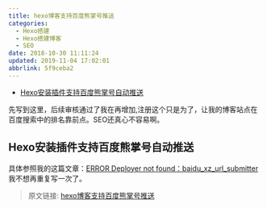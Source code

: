 ```yaml
---
title: hexo博客支持百度熊掌号推送
categories: 
  - Hexo搭建
  - Hexo搭建博客
  - SEO
date: 2018-10-30 11:11:24
updated: 2019-11-04 17:02:01
abbrlink: 5f9ceba2
---
```

- [Hexo安装插件支持百度熊掌号自动推送](/blog/5f9ceba2/#Hexo安装插件支持百度熊掌号自动推送)

<!--more-->
<script src="https://cdn.bootcss.com/jquery/3.4.0/jquery.slim.min.js"></script>
<script>$(document).ready(function () {$(".post-body > ul:nth-child(1)").hide();});</script>

<!--end-->
先写到这里，后续审核通过了我在再增加,注册这个只是为了，让我的博客站点在百度搜索中的排名靠前点。SEO还真心不容易啊。
## Hexo安装插件支持百度熊掌号自动推送 ##
具体参照我的这篇文章：[ERROR Deployer not found：baidu_xz_url_submitter](https://www.lansheng.net.cn/blog/2740f49f/)
我不想再重复写一次了。

>原文链接: [hexo博客支持百度熊掌号推送](https://lanlan2017.github.io/blog/5f9ceba2/)
